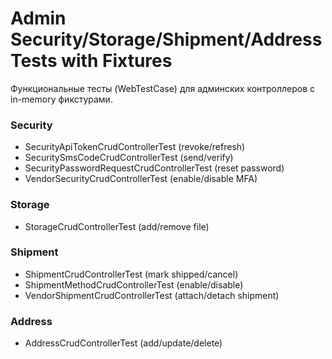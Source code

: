 # Admin Security/Storage/Shipment/Address Tests with Fixtures

Функциональные тесты (WebTestCase) для админских контроллеров с in-memory фикстурами.

### Security
- SecurityApiTokenCrudControllerTest (revoke/refresh)
- SecuritySmsCodeCrudControllerTest (send/verify)
- SecurityPasswordRequestCrudControllerTest (reset password)
- VendorSecurityCrudControllerTest (enable/disable MFA)

### Storage
- StorageCrudControllerTest (add/remove file)

### Shipment
- ShipmentCrudControllerTest (mark shipped/cancel)
- ShipmentMethodCrudControllerTest (enable/disable)
- VendorShipmentCrudControllerTest (attach/detach shipment)

### Address
- AddressCrudControllerTest (add/update/delete)
